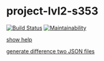 # project-lvl2-s353

[![Build Status](https://travis-ci.com/rexemtoxa/project-lvl2-s353.svg?branch=master)](https://travis-ci.com/rexemtoxa/project-lvl2-s353)
[![Maintainability](https://api.codeclimate.com/v1/badges/5dc770f1a9a86035a9ca/maintainability)](https://codeclimate.com/github/rexemtoxa/project-lvl2-s353/maintainability)

[show help](https://asciinema.org/a/bY0Ml2trQ5281Wl0GQ1690H5X)

[generate difference two JSON files](https://asciinema.org/a/x7PoJxbChhXFl1aEXmZ5OUCc1)